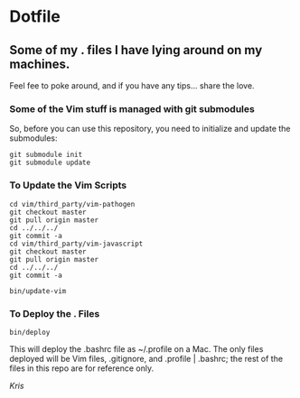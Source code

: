 Dotfile
========

Some of my . files I have lying around on my machines.
------------------------------------------------------

Feel fee to poke around, and if you have any tips... share the love.

### Some of the Vim stuff is managed with git submodules

So, before you can use this repository, you need to initialize and update the submodules:

	git submodule init
	git submodule update

### To Update the Vim Scripts

	cd vim/third_party/vim-pathogen
	git checkout master
	git pull origin master
	cd ../../../
	git commit -a
	cd vim/third_party/vim-javascript
	git checkout master
	git pull origin master
	cd ../../../
	git commit -a

	bin/update-vim

### To Deploy the . Files

    bin/deploy

This will deploy the .bashrc file as ~/.profile on a Mac. The only files deployed will be Vim files, .gitignore, and .profile | .bashrc; the rest of the files in this repo are for reference only.

*Kris*

